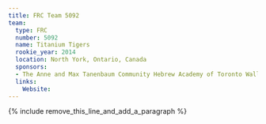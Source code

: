 ```yaml
---
title: FRC Team 5092
team:
  type: FRC
  number: 5092
  name: Titanium Tigers
  rookie_year: 2014
  location: North York, Ontario, Canada
  sponsors:
  - The Anne and Max Tanenbaum Community Hebrew Academy of Toronto Wallenberg Campus
  links:
    Website:
---
```


{% include remove_this_line_and_add_a_paragraph %}